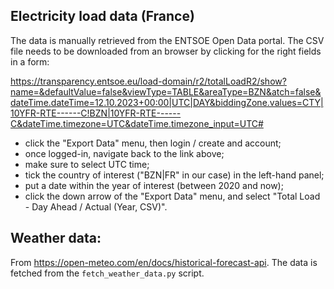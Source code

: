 ## Electricity load data (France)

The data is manually retrieved from the ENTSOE Open Data portal. The CSV file needs to be downloaded from an browser by clicking for the right fields in a form:

https://transparency.entsoe.eu/load-domain/r2/totalLoadR2/show?name=&defaultValue=false&viewType=TABLE&areaType=BZN&atch=false&dateTime.dateTime=12.10.2023+00:00|UTC|DAY&biddingZone.values=CTY|10YFR-RTE------C!BZN|10YFR-RTE------C&dateTime.timezone=UTC&dateTime.timezone_input=UTC#

- click the "Export Data" menu, then login / create and account;
- once logged-in, navigate back to the link above;
- make sure to select UTC time;
- tick the country of interest ("BZN|FR" in our case) in the left-hand panel;
- put a date within the year of interest (between 2020 and now);
- click the down arrow of the "Export Data" menu, and select "Total Load - Day
  Ahead / Actual (Year, CSV)".

## Weather data:

From https://open-meteo.com/en/docs/historical-forecast-api. The data is
fetched from the `fetch_weather_data.py` script.